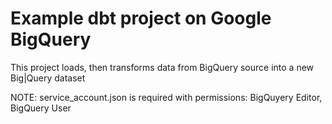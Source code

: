 # Example dbt project on Google BigQuery

This project loads, then transforms data from BigQuery source into a new Big|Query dataset 


NOTE: service_account.json is required with permissions: BigQuyery Editor, BigQuery User
